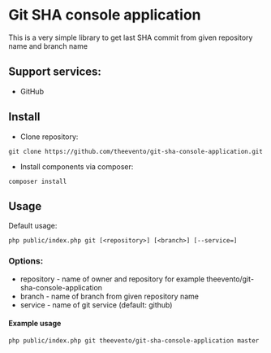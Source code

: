 # Git SHA console application
This is a very simple library to get last SHA commit from given repository name and branch name
## Support services:
* GitHub
## Install
* Clone repository:

`
   git clone https://github.com/theevento/git-sha-console-application.git
`

* Install components via composer:

`
    composer install
`

## Usage
Default usage:

`
    php public/index.php git [<repository>] [<branch>] [--service=]
`

### Options:
* repository - name of owner and repository for example theevento/git-sha-console-application
* branch - name of branch from given repository name
* service - name of git service (default: github)


#### Example usage
`
    php public/index.php git theevento/git-sha-console-application master
`